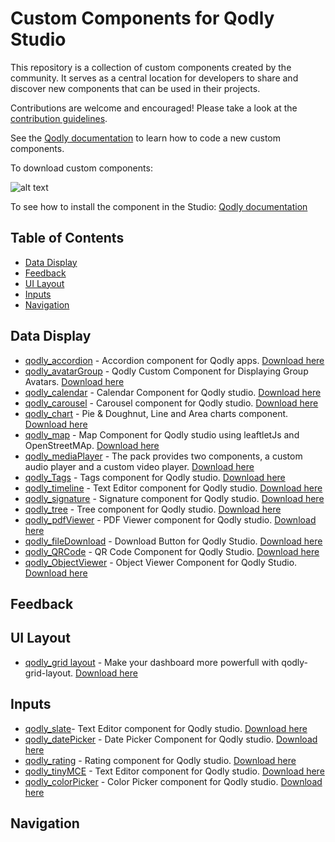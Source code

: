 # Custom Components for Qodly Studio

This repository is a collection of custom components created by the community. It serves as a central location for developers to share and discover new components that can be used in their projects.

Contributions are welcome and encouraged! Please take a look at the [contribution guidelines](CONTRIBUTING.md).

See the [Qodly documentation](https://developer.qodly.com/docs/customComponent/overview) to learn how to code a new custom components.

To download custom components:

![alt text](https://github.com/qodly/custom-components/blob/main/install%20component.gif)

To see how to install the component in the Studio: [Qodly documentation](https://developer.qodly.com/docs/studio/design-webforms/components/uploadCustomComponents)

## Table of Contents

- [Data Display](#data-display)
- [Feedback](#feedback)
- [UI Layout](#ui-layout)
- [Inputs](#inputs)
- [Navigation](#navigation)

## Data Display 

- [qodly_accordion](https://github.com/metayoub/qodly_accordion) - Accordion component for Qodly apps. [Download here](https://github.com/metayoub/qodly_accordion/releases)
- [qodly_avatarGroup](https://github.com/metayoub/Qoldy_avatarGroup) - Qodly Custom Component for Displaying Group Avatars. [Download here](https://github.com/metayoub/Qoldy_avatarGroup/releases)
- [qodly_calendar](https://github.com/TihounaNasrallah/qodly-calendar) - Calendar Component for Qodly studio. [Download here](https://github.com/TihounaNasrallah/qodly-calendar/releases)
- [qodly_carousel](https://github.com/metayoub/qodly-carousel) - Carousel component for Qodly studio. [Download here](https://github.com/metayoub/qodly-carousel/releases)
- [qodly_chart](https://github.com/metayoub/qodly_chart) - Pie & Doughnut, Line and Area charts component. [Download here](https://github.com/metayoub/qodly_chart/releases)
- [qodly_map](https://github.com/rihab-ze/qodly_map) - Map Component for Qodly studio using leaftletJs and OpenStreetMAp. [Download here](https://github.com/rihab-ze/qodly_map/releases)
- [qodly_mediaPlayer](https://github.com/b-fadwa/audio-player) - The pack provides two components, a custom audio player and a custom video player. [Download here](https://github.com/b-fadwa/audio-player/releases)
- [qodly_Tags](https://github.com/AyaBengherifa/Qodly_Tags) - Tags component for Qodly studio. [Download here](https://github.com/AyaBengherifa/Qodly_Tags/releases)
- [qodly_timeline](https://github.com/AyaBengherifa/Qodly_timeline) - Text Editor component for Qodly studio. [Download here](https://github.com/AyaBengherifa/Qodly_timeline/releases)
- [qodly_signature](https://github.com/metayoub/qodly_signature) - Signature component for Qodly studio. [Download here](https://github.com/metayoub/qodly_signature/releases)
- [qodly_tree](https://github.com/rihab-ze/qodly_treeView) - Tree component for Qodly studio. [Download here](https://github.com/rihab-ze/qodly_treeView/releases)
- [qodly_pdfViewer](https://github.com/AyaBengherifa/Qodly-pdfViewer) - PDF Viewer component for Qodly studio. [Download here](https://github.com/AyaBengherifa/Qodly-pdfViewer/releases)
- [qodly_fileDownload](https://github.com/b-fadwa/Qodly-file-download) - Download Button for Qodly Studio. [Download here](https://github.com/b-fadwa/Qodly-file-download/releases)
- [qodly_QRCode](https://github.com/almostafanahas/qodly-Code-QR) - QR Code Component for Qodly Studio. [Download here](https://github.com/almostafanahas/qodly-Code-QR/releases)
- [qodly_ObjectViewer](https://github.com/b-fadwa/Qodly-object-viewer) - Object Viewer Component for Qodly Studio. [Download here](https://github.com/b-fadwa/Qodly-object-viewer/releases)

## Feedback

## UI Layout
- [qodly_grid layout](https://github.com/metayoub/qodly-grid-layout) - Make your dashboard more powerfull with qodly-grid-layout. [Download here](https://github.com/metayoub/qodly-grid-layout/releases)

## Inputs

- [qodly_slate](https://github.com/metayoub/qodly_slate)- Text Editor component for Qodly studio. [Download here](https://github.com/metayoub/qodly_slate/releases)
- [qodly_datePicker](https://github.com/rihab-ze/qodly_datePicker) - Date Picker Component for Qodly studio. [Download here](https://github.com/rihab-ze/qodly_datePicker/releases)
- [qodly_rating](https://github.com/metayoub/qoldy_rating) - Rating component for Qodly studio. [Download here](https://github.com/metayoub/qoldy_rating/releases)
- [qodly_tinyMCE](https://github.com/metayoub/Qodly_TinyMCE) - Text Editor component for Qodly studio. [Download here](https://github.com/metayoub/Qodly_TinyMCE/releases)
- [qodly_colorPicker](https://github.com/metayoub/qodly_color_input) - Color Picker component for Qodly studio. [Download here](https://github.com/metayoub/qodly_color_input/releases)

## Navigation
